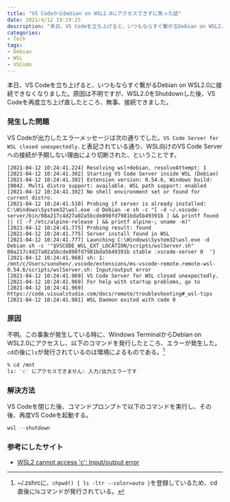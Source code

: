 ```yaml
---
title: "VS CodeからDebian on WSL2.0にアクセスできずに焦った話"
date: 2021/4/12 19:29:25
description: "本日、VS Codeを立ち上げると、いつもならすぐ繋がるDebian on WSL2.0に接続できなくなりました。原因は不明ですが、WSL2.0をShutdownした後、VS Codeを再度立ち上げ直したところ、無事、接続できました。"
categories: 
- Tech
tags: 
- Debian
- WSL
- VSCode
---
```


本日、VS Codeを立ち上げると、いつもならすぐ繋がるDebian on WSL2.0に接続できなくなりました。原因は不明ですが、WSL2.0をShutdownした後、VS Codeを再度立ち上げ直したところ、無事、接続できました。

<!-- more -->

### 発生した問題

VS Codeが出力したエラーメッセージは次の通りでした。`VS Code Server for WSL closed unexpectedly.`と表記されている通り、WSL向けのVS Code Serverへの接続が予期しない理由により切断された、ということです。

    [2021-04-12 10:24:41.224] Resolving wsl+debian, resolveAttempt: 1
    [2021-04-12 10:24:41.302] Starting VS Code Server inside WSL (Debian)
    [2021-04-12 10:24:41.302] Extension version: 0.54.6, Windows build: 19042. Multi distro support: available. WSL path support: enabled
    [2021-04-12 10:24:41.302] No shell environment set or found for current distro.
    [2021-04-12 10:24:41.510] Probing if server is already installed: C:\Windows\System32\wsl.exe -d Debian -e sh -c "[ -d ~/.vscode-server/bin/08a217c4d27a02a5bcde898fd7981bda5b49391b ] && printf found || ([ -f /etc/alpine-release ] && printf alpine-; uname -m)"
    [2021-04-12 10:24:41.775] Probing result: found
    [2021-04-12 10:24:41.775] Server install found in WSL
    [2021-04-12 10:24:41.777] Launching C:\Windows\System32\wsl.exe -d Debian sh -c '"$VSCODE_WSL_EXT_LOCATION/scripts/wslServer.sh" 08a217c4d27a02a5bcde898fd7981bda5b49391b stable .vscode-server 0  '}
    [2021-04-12 10:24:41.968] sh: 1: /mnt/c/Users/sonohen/.vscode/extensions/ms-vscode-remote.remote-wsl-0.54.6/scripts/wslServer.sh: Input/output error
    [2021-04-12 10:24:41.969] VS Code Server for WSL closed unexpectedly.
    [2021-04-12 10:24:41.969] For help with startup problems, go to
    [2021-04-12 10:24:41.969] https://code.visualstudio.com/docs/remote/troubleshooting#_wsl-tips
    [2021-04-12 10:24:41.981] WSL Daemon exited with code 0

### 原因

不明。この事象が発生している時に、Windows TerminalからDebian on WSL2.0にアクセスし、以下のコマンドを発行したところ、エラーが発生した。`cd`の後に`ls`が発行されているのは環境によるものである。[^1]

```bash
% cd /mnt
ls: 'c' にアクセスできません: 入力/出力エラーです
```

[^1]: ~/.zshrcに、`chpwd() { ls -ltr --color=auto }`を登録しているため、cd直後にlsコマンドが発行されている。

### 解決方法

VS Codeを閉じた後、コマンドプロンプトで以下のコマンドを実行し、その後、再度VS Codeを起動する。

```powershell
wsl --shutdown
```

### 参考にしたサイト

- [WSL2 cannot access 'c': Input/output error](https://github.com/microsoft/WSL/issues/6174)
